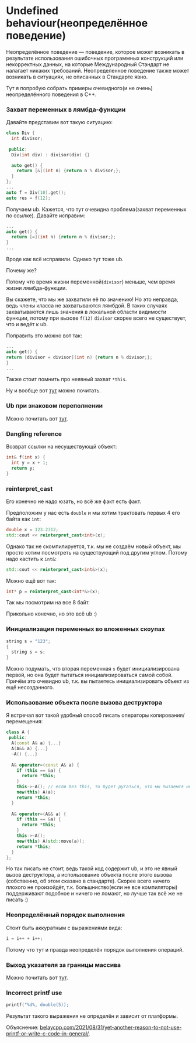 # Undefined behaviour(неопределённое поведение)

Неопределённое поведение — поведение, которое может возникать 
в результате использования ошибочных программных конструкций или некорректных данных, 
на которые Международный Стандарт не налагает никаких требований. 
Неопределенное поведение также может возникать в ситуациях, не описанных в Стандарте явно.

Тут я попробую собрать примеры очевидного(и не очень) неопределённого поведения в C++.

### Захват переменных в лямбда-функции

Давайте представим вот такую ситуацию:
```cpp
class Div {
  int divisor;
  
 public:
  Div(int div) : divisor(div) {}

  auto get() {
    return [&](int n) {return n % divisor;};
  }
};
...
auto f = Div(10).get();
auto res = f(12);
```

Получаем ub.
Кажется, что тут очевидна проблема(захват переменных по ссылке).
Давайте исправим:
```cpp
...
auto get() {
  return [=](int n) {return n % divisor;};
}
... 
```

Вроде как всё исправили.
Однако тут тоже ub.

Почему же?

Потому что время жизни переменной(```divisor```) меньше, чем время жизни лямбда-функции.

Вы скажете, что мы же захватили её по значению!
Но это неправда, ведь члены класса не захватываются лямбдой.
В таких случаях захватываются лишь значения в локальной области видимости функции,
потому при вызове ```f(12)``` ```divisor``` скорее всего не существует, что и ведёт к ub.

Поправить это можно вот так:
```cpp
...
auto get() {
return [divisor = divisor](int n) {return n % divisor;};
}
...
```

Также стоит помнить про неявный захват ```*this```.

Ну и вообще вот 
[тут](https://isocpp.github.io/CppCoreGuidelines/CppCoreGuidelines#f53-avoid-capturing-by-reference-in-lambdas-that-will-be-used-non-locally-including-returned-stored-on-the-heap-or-passed-to-another-thread) 
можно почитать.

### Ub при знаковом переполнении

Можно почитать вот [тут](https://codeforces.com/blog/entry/45144).

### Dangling reference

Возврат ссылки на несуществующй объект:
```cpp
int& f(int x) {
  int y = x + 1;
  return y;
}
```
### reinterpret_cast

Его конечно не надо юзать, но всё же факт есть факт.

Предположим у нас есть ```double``` и мы хотим трактовать первых 4 его байта как ```int```:
```cpp
double x = 123.2312;
std::cout << reinterpret_cast<int>(x);
```
Однако так не скомпилируется, т.к. мы не создаём новый объект, мы просто хотим посмотреть 
на существующий под другим углом.
Потому надо кастить к ```int&```:
```cpp
std::cout << reinterpret_cast<int&>(x);
```

Можно ещё вот так:
```cpp
int* p = reinterpret_cast<int*&>(x);
```
Так мы посмотрим на все 8 байт.

Прикольно конечно, но это всё ub :)

### Инициализация переменных во вложенных скоупах

```cpp
string s = "123";
{
  string s = s;
}
```
Можно подумать, что вторая переменная ```s``` будет инициализирована первой, но 
она будет пытаться инициализироваться самой собой.
Причём это очевидно ub, т.к. вы пытаетесь инициализировать объект из ещё несозданного.

### Использование объекта после вызова деструктора

Я встречал вот такой удобный способ писать операторы копирования/перемещения:

```cpp
class A {
 public:
  A(const A& a) {...}
  A(A&& a) {...}
  ~A() {...}
  
  A& operator=(const A& a) {
    if (this == &a) {
      return *this;
    }
    this->~A(); // если без this, то будет ругаться, что мы пытаемся инвертировать конструктор
    new(this) A(a);
    return *this;
  }
  
  A& operator=(A&& a) {
    if (this == &a) {
      return *this;
    }
    this->~A();     
    new(this) A(std::move(a));
    return *this;
  }
};
```
Но так писать не стоит, ведь такой код содержит ub, 
и это не явный вызов деструктора, а использование объекта после этого вызова
(собственно, об этом сказано в стандарте).
Скорее всего ничего плохого не произойдёт, 
т.к. большниство(если не все компиляторы) поддерживают подобное и ничего не ломают, 
но лучше так всё же не писать :)

### Неопределённый порядок выполнения

Стоит быть аккуратным с выражениями вида:
```cpp
i = i++ + i++;
```
Потому что тут и правда неопределён порядок выполнения операций.

### Выход указателя за границы массива

Можно почитать вот [тут](https://stackoverflow.com/questions/10473573/why-is-out-of-bounds-pointer-arithmetic-undefined-behaviour).

### Incorrect printf use

```cpp
printf("%d%, double(5));
```
Результат такого выражения не определён и зависит от платформы.

Объяснение: [belaycpp.com/2021/08/31/yet-another-reason-to-not-use-printf-or-write-c-code-in-general/](https://belaycpp.com/2021/08/31/yet-another-reason-to-not-use-printf-or-write-c-code-in-general/).
